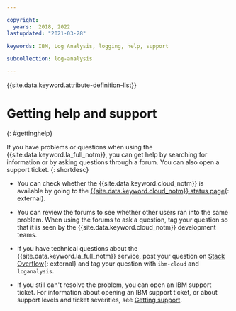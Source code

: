 ```yaml
---

copyright:
  years:  2018, 2022
lastupdated: "2021-03-28"

keywords: IBM, Log Analysis, logging, help, support

subcollection: log-analysis

---
```


{{site.data.keyword.attribute-definition-list}}

# Getting help and support
{: #gettinghelp}

If you have problems or questions when using the {{site.data.keyword.la_full_notm}}, you can get help by searching for information or by asking questions through a forum. You can also open a support ticket.
{: shortdesc}

* You can check whether the {{site.data.keyword.cloud_notm}} is available by going to the [{{site.data.keyword.cloud_notm}} status page](https://cloud.ibm.com/status?selected=status){: external}.

* You can review the forums to see whether other users ran into the same problem. When using the forums to ask a question, tag your question so that it is seen by the {{site.data.keyword.cloud_notm}} development teams.

* If you have technical questions about the {{site.data.keyword.la_full_notm}} service, post your question on [Stack Overflow](https://stackoverflow.com/search?q=log-analysis+ibm-cloud){: external} and tag your question with `ibm-cloud` and `loganalysis`.  

* If you still can't resolve the problem, you can open an IBM support ticket. For information about opening an IBM support ticket, or about support levels and ticket severities, see [Getting support](/docs/get-support).

